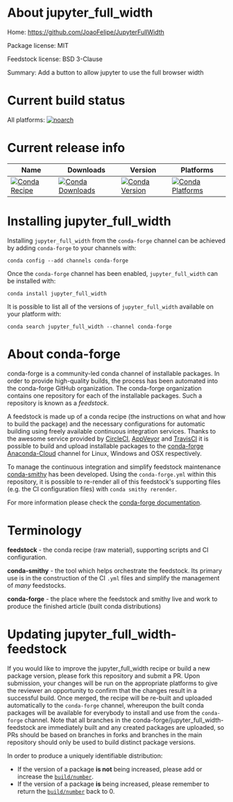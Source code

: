 About jupyter_full_width
========================

Home: https://github.com/JoaoFelipe/JupyterFullWidth

Package license: MIT

Feedstock license: BSD 3-Clause

Summary: Add a button to allow jupyter to use the full browser width



Current build status
====================

All platforms:
[![noarch](https://img.shields.io/circleci/project/github/conda-forge/jupyter_full_width-feedstock/master.svg?label=noarch)](https://circleci.com/gh/conda-forge/jupyter_full_width-feedstock)

Current release info
====================

| Name | Downloads | Version | Platforms |
| --- | --- | --- | --- |
| [![Conda Recipe](https://img.shields.io/badge/recipe-jupyter_full_width-green.svg)](https://anaconda.org/conda-forge/jupyter_full_width) | [![Conda Downloads](https://img.shields.io/conda/dn/conda-forge/jupyter_full_width.svg)](https://anaconda.org/conda-forge/jupyter_full_width) | [![Conda Version](https://img.shields.io/conda/vn/conda-forge/jupyter_full_width.svg)](https://anaconda.org/conda-forge/jupyter_full_width) | [![Conda Platforms](https://img.shields.io/conda/pn/conda-forge/jupyter_full_width.svg)](https://anaconda.org/conda-forge/jupyter_full_width) |

Installing jupyter_full_width
=============================

Installing `jupyter_full_width` from the `conda-forge` channel can be achieved by adding `conda-forge` to your channels with:

```
conda config --add channels conda-forge
```

Once the `conda-forge` channel has been enabled, `jupyter_full_width` can be installed with:

```
conda install jupyter_full_width
```

It is possible to list all of the versions of `jupyter_full_width` available on your platform with:

```
conda search jupyter_full_width --channel conda-forge
```


About conda-forge
=================

conda-forge is a community-led conda channel of installable packages.
In order to provide high-quality builds, the process has been automated into the
conda-forge GitHub organization. The conda-forge organization contains one repository
for each of the installable packages. Such a repository is known as a *feedstock*.

A feedstock is made up of a conda recipe (the instructions on what and how to build
the package) and the necessary configurations for automatic building using freely
available continuous integration services. Thanks to the awesome service provided by
[CircleCI](https://circleci.com/), [AppVeyor](http://www.appveyor.com/)
and [TravisCI](https://travis-ci.org/) it is possible to build and upload installable
packages to the [conda-forge](https://anaconda.org/conda-forge)
[Anaconda-Cloud](http://docs.anaconda.org/) channel for Linux, Windows and OSX respectively.

To manage the continuous integration and simplify feedstock maintenance
[conda-smithy](http://github.com/conda-forge/conda-smithy) has been developed.
Using the ``conda-forge.yml`` within this repository, it is possible to re-render all of
this feedstock's supporting files (e.g. the CI configuration files) with ``conda smithy rerender``.

For more information please check the [conda-forge documentation](https://conda-forge.org/docs/).

Terminology
===========

**feedstock** - the conda recipe (raw material), supporting scripts and CI configuration.

**conda-smithy** - the tool which helps orchestrate the feedstock.
                   Its primary use is in the construction of the CI ``.yml`` files
                   and simplify the management of *many* feedstocks.

**conda-forge** - the place where the feedstock and smithy live and work to
                  produce the finished article (built conda distributions)


Updating jupyter_full_width-feedstock
=====================================

If you would like to improve the jupyter_full_width recipe or build a new
package version, please fork this repository and submit a PR. Upon submission,
your changes will be run on the appropriate platforms to give the reviewer an
opportunity to confirm that the changes result in a successful build. Once
merged, the recipe will be re-built and uploaded automatically to the
`conda-forge` channel, whereupon the built conda packages will be available for
everybody to install and use from the `conda-forge` channel.
Note that all branches in the conda-forge/jupyter_full_width-feedstock are
immediately built and any created packages are uploaded, so PRs should be based
on branches in forks and branches in the main repository should only be used to
build distinct package versions.

In order to produce a uniquely identifiable distribution:
 * If the version of a package **is not** being increased, please add or increase
   the [``build/number``](http://conda.pydata.org/docs/building/meta-yaml.html#build-number-and-string).
 * If the version of a package **is** being increased, please remember to return
   the [``build/number``](http://conda.pydata.org/docs/building/meta-yaml.html#build-number-and-string)
   back to 0.